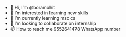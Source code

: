 - 👋 Hi, I’m @boramohit
- 👀 I’m interested in learning new skills
- 🌱 I’m currently learning msc cs 
- 💞️ I’m looking to collaborate on internship 
- 📫 How to reach me 9552641478 WhatsApp number 

<!---
boramohit/boramohit is a ✨ special ✨ repository because its `README.md` (this file) appears on your GitHub profile.
You can click the Preview link to take a look at your changes.
--->
